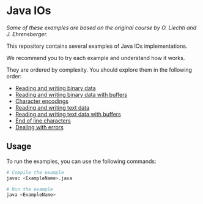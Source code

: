 # Java IOs

_Some of these examples are based on the original course by O. Liechti and J.
Ehrensberger._

This repository contains several examples of Java IOs implementations.

We recommend you to try each example and understand how it works.

They are ordered by complexity. You should explore them in the following order:

- [Reading and writing binary data](./01-reading-and-writing-binary-data)
- [Reading and writing binary data with buffers](./02-reading-and-writing-binary-data-with-buffers)
- [Character encodings](./03-character-encodings)
- [Reading and writing text data](./04-reading-and-writing-text-data)
- [Reading and writing text data with buffers](./05-reading-and-writing-text-data-with-buffers)
- [End of line characters](./06-end-of-line-characters)
- [Dealing with errors](./07-dealing-with-errors)

## Usage

To run the examples, you can use the following commands:

```bash
# Compile the example
javac <ExampleName>.java

# Run the example
java <ExampleName>
```
